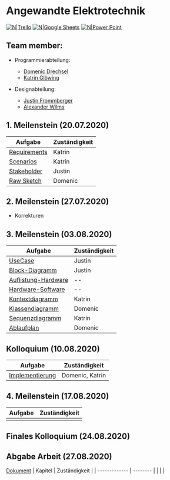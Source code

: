 # Angewandte Elektrotechnik

[![N|Trello](https://images.prismic.io/experte/b4e48555-ab0a-41a0-ba58-364b4e6b1a60_trello.png?auto=compress,format&w=100)](https://trello.com/invite/b/re50EZFq/427ca330402f4518e054d6163dca3c32/angewandte-elektrotechnik)
[![N|Google Sheets](https://lh3.googleusercontent.com/RYEyviCFtwVsRHolYDHbnuDf6s9FEttJmPT-6W0ZY0xYwcmEQsG5glDV-h2afrNIFnB_=s60-rw)](https://docs.google.com/spreadsheets/d/1uL0yLjaFqVc8i-xUU2DX3NYVm-_kznpkjr8uQJRt6os/edit?usp=sharing)
[![N|Power Point](https://upload.wikimedia.org/wikipedia/commons/thumb/b/b0/Microsoft_PowerPoint_2013_logo.svg/40px-Microsoft_PowerPoint_2013_logo.svg.png)](https://github.com/Domenic0312/AngewandteElektrotechnik/tree/master/Pr%C3%A4sentation)


## Team member:
- Programmierabteilung:
  - [Domenic Drechsel](https://github.com/Domenic0312)
  - [Katrin Glöwing](https://github.com/gitkatrin)

- Designabteilung:
  - [Justin Frommberger](https://github.com/JustinF97)
  - [Alexander Wilms](https://github.com/Citoxe)


## 1. Meilenstein (20.07.2020)

| Aufgabe                                                                                                                | Zuständigkeit | 
| ------------- | -------- |
| [Requirements](https://github.com/Domenic0312/AngewandteElektrotechnik/blob/master/SysML_UML_Diagrams/requirements.md) | Katrin        | 
| [Scenarios](https://github.com/Domenic0312/AngewandteElektrotechnik/blob/master/SysML_UML_Diagrams/scenarios.md)       | Katrin        |
| [Stakeholder](https://github.com/Domenic0312/AngewandteElektrotechnik/blob/master/SysML_UML_Diagrams/stakeholder.md)   | Justin        |
| [Raw Sketch](https://github.com/Domenic0312/AngewandteElektrotechnik/blob/master/PaperPrototype/PaperPrototype.png)    | Domenic       |


## 2. Meilenstein (27.07.2020)
- Korrekturen
## 3. Meilenstein (03.08.2020)

| Aufgabe                                                                                                                | Zuständigkeit | 
| ------------- | -------- |
| [UseCase](https://github.com/Domenic0312/AngewandteElektrotechnik/blob/master/SysML_UML_Diagrams/UseCase.png)          | Justin        | 
| [Block-Diagramm](https://github.com/Domenic0312/AngewandteElektrotechnik/blob/master/SysML_UML_Diagrams/BlockDiagramm.png)       | Justin        |
| [Auflistung-Hardware](https://github.com/Domenic0312/AngewandteElektrotechnik/blob/master/Hardware%20und%20Design/abstrakte%20Hardware%20Analyse.md)   |    --     |
| [Hardware-Software](https://github.com/Domenic0312/AngewandteElektrotechnik/blob/master/Hardware%20und%20Design/Hardware_Festlegung.md)  |    --    |
| [Kontextdiagramm](https://github.com/Domenic0312/AngewandteElektrotechnik/blob/master/SysML_UML_Diagrams/Kontextdiagramm.pdf) | Katrin |
| [Klassendiagramm](https://github.com/Domenic0312/AngewandteElektrotechnik/blob/master/SysML_UML_Diagrams/classDiagram.png) | Domenic |
| [Sequenzdiagramm](https://github.com/Domenic0312/AngewandteElektrotechnik/blob/master/SysML_UML_Diagrams/Sequenzdiagramm.pdf) | Katrin | 
| [Ablaufplan](https://github.com/Domenic0312/AngewandteElektrotechnik/blob/master/SysML_UML_Diagrams/flowchart.pdf) | Domenic |

## Kolloquium (10.08.2020)

| Aufgabe                                                                                                                | Zuständigkeit | 
| ------------- | -------- |
| [Implementierung](https://github.com/Domenic0312/AngewandteElektrotechnik/tree/master/Program/cSharp)       | Domenic, Katrin        | 


## 4. Meilenstein (17.08.2020)
| Aufgabe                                                                                                                | Zuständigkeit | 
| ------------- | -------- |
|        |     | 

## Finales Kolloquium (24.08.2020)

## Abgabe Arbeit (27.08.2020)
 [Dokument](https://github.com/Domenic0312/AngewandteElektrotechnik/tree/master/Dokument)
| Kapitel                                                                                                                | Zuständigkeit | 
| ------------- | -------- |
|        |     | 
